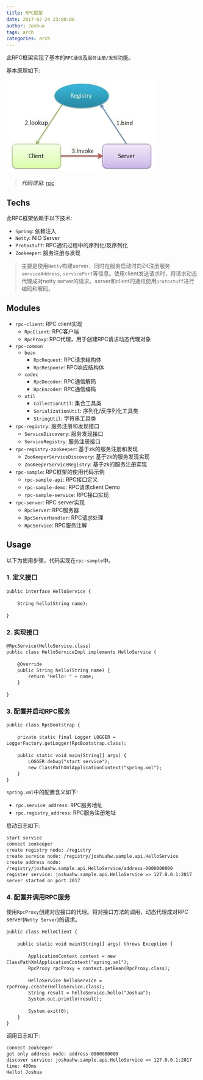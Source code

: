 ```yaml
---
title: RPC框架
date: 2017-02-24 23:00:00
author: Joshua
tags: arch
categories: arch
---
```


此RPC框架实现了基本的`RPC通信`及`服务注册/发现`功能。

基本原理如下:

![rpc_mechanism.png](rpc_framework/rpc_mechanism.png)

> ***代码详见***: [rpc](https://github.com/joshua-hw/rpc)

## Techs

此RPC框架依赖于以下技术:

- `Spring`: 依赖注入
- `Netty`: NIO Server
- `Protostuff`: RPC通讯过程中的序列化/反序列化
- `Zookeeper`: 服务注册与发现

> 主要是使用`Netty`构建server，同时在服务启动时向ZK注册服务`serviceAddress`, `servicePort`等信息。使用client发送请求时，将请求动态代理成对netty server的请求。server和client的通讯使用`protostuff`进行编码和解码。

<!-- more -->

## Modules

- `rpc-client`: RPC client实现
	- `RpcClient`: RPC客户端
	- `RpcProxy`: RPC代理，用于创建RPC请求动态代理对象
- `rpc-common`
	- `bean`
		- `RpcRequest`: RPC请求结构体
		- `RpcResponse`: RPC响应结构体
	- `codec`
		- `RpcDecoder`: RPC通信解码
		- `RpcEncoder`: RPC通信编码
	- `util`
		- `CollectionUtil`: 集合工具类
		- `SerializationUtil`: 序列化/反序列化工具类
		- `StringUtil`: 字符串工具类
- `rpc-registry`: 服务注册和发现接口
	- `ServiceDiscovery`: 服务发现接口
	- `ServiceRegistry`: 服务注册接口
- `rpc-registry-zookeeper`: 基于zk的服务注册和发现
	- `ZooKeeperServiceDiscovery`: 基于zk的服务发现实现
	- `ZooKeeperServiceRegistry`: 基于zk的服务注册实现
- `rpc-sample`: RPC框架的使用代码示例
	- `rpc-sample-api`: RPC接口定义
	- `rpc-sample-demo`: RPC请求client Demo
	- `rpc-sample-service`: RPC接口实现
- `rpc-server`: RPC server实现
	- `RpcServer`: RPC服务器
	- `RpcServerHandler`: RPC请求处理
	- `RpcService`: RPC服务注解

## Usage

以下为使用步骤，代码实现在`rpc-sample`中。

### 1. 定义接口

```
public interface HelloService {

    String hello(String name);

}
```

### 2. 实现接口

```
@RpcService(HelloService.class)
public class HelloServiceImpl implements HelloService {

    @Override
    public String hello(String name) {
        return "Hello! " + name;
    }

}
```

### 3. 配置并启动RPC服务

```
public class RpcBootstrap {

    private static final Logger LOGGER = LoggerFactory.getLogger(RpcBootstrap.class);

    public static void main(String[] args) {
        LOGGER.debug("start service");
        new ClassPathXmlApplicationContext("spring.xml");
    }
}
```

`spring.xml`中的配置含义如下:

- `rpc.service_address`: RPC服务地址
- `rpc.registry_address`: RPC服务注册地址

启动日志如下:

```
start service
connect zookeeper
create registry node: /registry
create service node: /registry/joshuahw.sample.api.HelloService
create address node: /registry/joshuahw.sample.api.HelloService/address-0000000000
register service: joshuahw.sample.api.HelloService => 127.0.0.1:2017
server started on port 2017
```

### 4. 配置并调用RPC服务

使用`RpcProxy`创建对应接口的代理。将对接口方法的调用，动态代理成对RPC server(`Netty Server`)的请求。

```
public class HelloClient {

    public static void main(String[] args) throws Exception {

        ApplicationContext context = new ClassPathXmlApplicationContext("spring.xml");
        RpcProxy rpcProxy = context.getBean(RpcProxy.class);

        HelloService helloService = rpcProxy.create(HelloService.class);
        String result = helloService.hello("Joshua");
        System.out.println(result);

        System.exit(0);
    }
}
```

调用日志如下:

```
connect zookeeper
get only address node: address-0000000000
discover service: joshuahw.sample.api.HelloService => 127.0.0.1:2017
time: 400ms
Hello! Joshua
```
